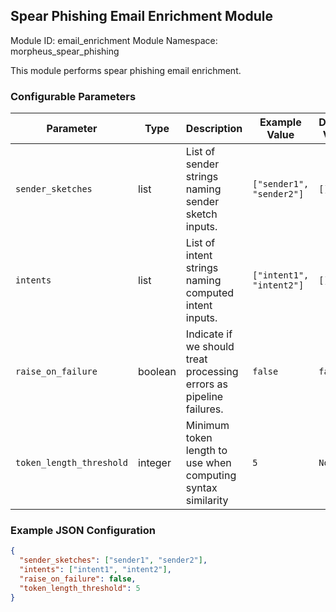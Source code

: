 <!--
SPDX-FileCopyrightText: Copyright (c) 2022-2024, NVIDIA CORPORATION & AFFILIATES. All rights reserved.
SPDX-License-Identifier: Apache-2.0

Licensed under the Apache License, Version 2.0 (the "License");
you may not use this file except in compliance with the License.
You may obtain a copy of the License at

http://www.apache.org/licenses/LICENSE-2.0

Unless required by applicable law or agreed to in writing, software
distributed under the License is distributed on an "AS IS" BASIS,
WITHOUT WARRANTIES OR CONDITIONS OF ANY KIND, either express or implied.
See the License for the specific language governing permissions and
limitations under the License.
-->

## Spear Phishing Email Enrichment Module

Module ID: email_enrichment
Module Namespace: morpheus_spear_phishing

This module performs spear phishing email enrichment.

### Configurable Parameters

| Parameter                | Type | Description                                                         | Example Value          | Default Value |
|--------------------------|------|---------------------------------------------------------------------|------------------------|---------------|
| `sender_sketches`        | list | List of sender strings naming sender sketch inputs.                 | `["sender1", "sender2"]` | `[]`          |
| `intents`                | list | List of intent strings naming computed intent inputs.               | `["intent1", "intent2"]` | `[]`          |
| `raise_on_failure`       | boolean | Indicate if we should treat processing errors as pipeline failures. | `false`                  | `false`       |
| `token_length_threshold` | integer  | Minimum token length to use when computing syntax similarity        | `5`                      | `None`          |

### Example JSON Configuration

```json
{
  "sender_sketches": ["sender1", "sender2"],
  "intents": ["intent1", "intent2"],
  "raise_on_failure": false,
  "token_length_threshold": 5
}
